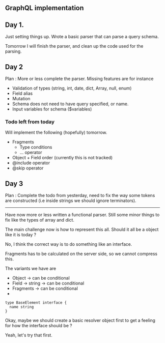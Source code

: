 ## GraphQL implementation

## Day 1.
Just setting things up. Wrote a basic parser that can parse a query schema. 

Tomorrow I will finish the parser, and clean up the code used for the parsing. 

## Day 2
Plan : More or less complete the parser. Missing features are for instance
- Validation of types (string, int, date, dict, Array, null, enum)
- Field alias
- Mutation
- Schema does not need to have query specified, or name.
- Input variables for schema ($variables)


### Todo left from today
Will implement the following (hopefully) tomorrow.
- Fragments
  - Type conditions
  - ... operator
- Object + Field order (currently this is not tracked)
- @include operator
- @skip operator

## Day 3
Plan : Complete the todo from yesterday, need to fix the way some tokens are constructed (i.e inside strings we should ignore terminators).

----

Have now more or less written a functional parser. Still some minor things to fix like the types of array and dict.

The main challenge now is how to represent this all. Should it all be a object like it is today ? 

No, I think the correct way is to do something like an interface.

Fragments has to be calculated on the server side, so we cannot compress this.

The variants we have are 
- Object -> can be conditional
- Field -> string -> can be conditional
- Fragments -> can be conditional
- 


```
type BaseElement interface {
  name string
}
```

Okay, maybe we should create a basic resolver object first to get a feeling for how the interface should be ? 

Yeah, let's try that first.




